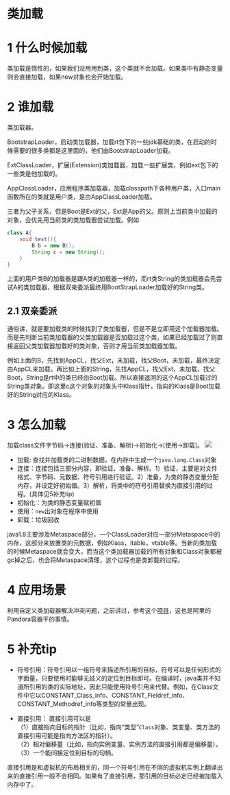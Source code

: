 # 类加载
# 1 什么时候加载
类加载是惰性的，如果我们没用用到类，这个类就不会加载。如果类中有静态变量则会直接加载，如果new对象也会开始加载。
# 2 谁加载
类加载器。

BootstrapLoader，启动类加载器，加载rt包下的一些jdk基础的类，在启动的时候需要的很多类都是这里面的，他们由BootstrapLoader加载。

ExtClassLoader，扩展(Extension)类加载器，加载一些扩展类，例如ext包下的一些类是他加载的。

AppClassLoader，应用程序类加载器，加载classpath下各种用户类，入口main函数所在的类就是用户类，是由AppClassLoader加载。

三者为父子关系，但是Boot是Ext的父，Ext是App的父。原则上当前类中加载的对象，会优先用当前类的类加载器尝试加载。例如
```java
class A{
    void test(){
        B b = new B();
        String c = new String();
    }
}
```
上面的用户类B的加载器是跟A类的加载器一样的，而rt类String的类加载器会先尝试A的类加载器，根据双亲委派最终用BootStrapLoader加载好的String类。
## 2.1 双亲委派
通俗讲，就是要加载类的时候找到了类加载器，但是不是立即用这个加载器加载。而是先判断当前类加载器的父类加载器是否加载过这个类，如果已经加载过了则直接返回父类加载器加载好的类对象，否则才用当前类加载器加载。

例如上面的B，先找到AppCL，找父Ext，未加载，找父Boot，未加载，最终决定由AppCL来加载。再比如上面的String，先找AppCL，找父Ext，未加载，找父Boot，String是rt中的类已经由Boot加载。所以直接返回的这个AppCL加载过的String类对象。即这里c这个对象的对象头中Klass指针，指向的Klass是Boot加载好的String对应的Klass。
# 3 怎么加载
加载class文件字节码->连接(验证、准备、解析)->初始化->[使用->卸载]。
![](https://note.obs.cn-north-4.myhuaweicloud.com/%E7%B1%BB%E5%8A%A0%E8%BD%BD%E8%BF%87%E7%A8%8B.png)

- 加载: 查找并加载类的二进制数据，在内存中生成一个`java.lang.Class`对象
- 连接：连接包括三部分内容，即验证、准备、解析。1）验证，主要是对文件格式、字节码、元数据、符号引用进行验证。2）准备，为类的静态变量分配内存，并设定好初始值。3）解析，将类中的符号引用替换为直接引用的过程。(具体见5补充tip)
- 初始化：为类的静态变量赋初值
- 使用：`new`出对象在程序中使用
- 卸载：垃圾回收  


java1.8主要涉及Metaspace部分，一个ClassLoader对应一部分Metaspace中的内存，这部分来放置类的元数据，例如Klass，itable，vtable等。当新的类加载的时候Metaspace就会变大，而当这个类加载器加载的所有对象和Class对象都被gc掉之后，也会将Metaspace清理，这个过程也是类卸载的过程。

# 4 应用场景
利用自定义类加载器解决冲突问题，之前讲过，参考这个[项目](https://github.com/sunwu51/ClassloaderDemo)，这也是阿里的Pandora容器干的事情。

# 5 补充tip
- 符号引用：符号引用以一组符号来描述所引用的目标，符号可以是任何形式的字面量，只要使用时能够无歧义的定位到目标即可。在编译时，java类并不知道所引用的类的实际地址，因此只能使用符号引用来代替。例如，在Class文件中它以CONSTANT_Class_info、CONSTANT_Fieldref_info、CONSTANT_Methodref_info等类型的常量出现。

- 直接引用： 直接引用可以是  
（1）直接指向目标的指针（比如，指向“类型”`Class`对象、类变量、类方法的直接引用可能是指向方法区的指针）。  
（2）相对偏移量（比如，指向实例变量、实例方法的直接引用都是偏移量）。  
（3）一个能间接定位到目标的句柄。

直接引用是和虚拟机的布局相关的，同一个符号引用在不同的虚拟机实例上翻译出来的直接引用一般不会相同。如果有了直接引用，那引用的目标必定已经被加载入内存中了。